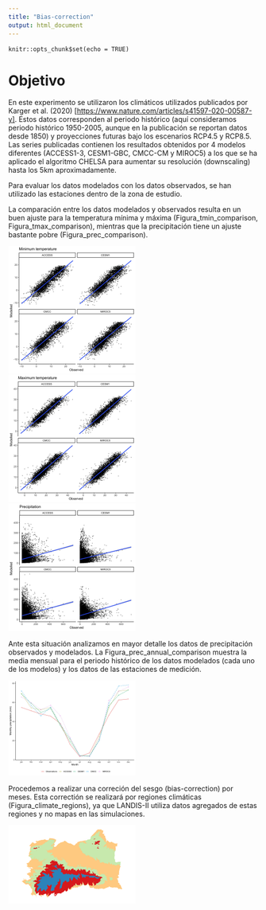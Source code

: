 ```yaml
---
title: "Bias-correction"
output: html_document
---
```


```{r setup, include=FALSE}
knitr::opts_chunk$set(echo = TRUE)
```

# Objetivo

En este experimento se utilizaron los climáticos utilizados publicados por Karger et al. (2020) [https://www.nature.com/articles/s41597-020-00587-y]. Estos datos corresponden al periodo histórico (aquí consideramos periodo histórico 1950-2005, aunque en la publicación se reportan datos desde 1850) y proyecciones futuras bajo los escenarios RCP4.5 y RCP8.5. Las series publicadas contienen los resultados obtenidos por 4 modelos diferentes (ACCESS1-3, CESM1-GBC, CMCC-CM y MIROC5) a los que se ha aplicado el algoritmo CHELSA para aumentar su resolución (downscaling) hasta los 5km aproximadamente. 

Para evaluar los datos modelados con los datos observados, se han utilizado las estaciones dentro de la zona de estudio. 

La comparación entre los datos modelados y observados resulta en un buen ajuste para la temperatura mínima y máxima (Figura_tmin_comparison, Figura_tmax_comparison), mientras que la precipitación tiene un ajuste bastante pobre (Figura_prec_comparison).

<img src="https://github.com/MARIASUAM/harvest_x_climate_LANDIS/blob/master/images/tasmin_comparison.jpeg" alt="Figura_tmin_comparison" style="zoom:25%;" />

<img src="https://github.com/MARIASUAM/harvest_x_climate_LANDIS/blob/master/images/tasmax_comparison.jpeg" alt="Figura_tmax_comparison" style="zoom:25%;" />

<img src="https://github.com/MARIASUAM/harvest_x_climate_LANDIS/blob/master/images/prec_comparison.jpeg" alt="Figura_prec_comparison" style="zoom:25%;" />

Ante esta situación analizamos en mayor detalle los datos de precipitación observados y modelados. La Figura_prec_annual_comparison muestra la media mensual para el periodo histórico de los datos modelados (cada uno de los modelos) y los datos de las estaciones de medición.

<img src="https://github.com/MARIASUAM/harvest_x_climate_LANDIS/blob/master/images/prec_comparison_monthly_pattern.jpeg" alt="Figura_prec_annual_comparison" style="zoom:25%;" />

Procedemos a realizar una correción del sesgo (bias-correction) por meses. Esta correctión se realizará por regiones climáticas (Figura_climate_regions), ya que LANDIS-II utiliza datos agregados de estas regiones y no mapas en las simulaciones. 

<img src="https://github.com/MARIASUAM/harvest_x_climate_LANDIS/blob/master/images/climate_regions_map.png" alt="Figura_climate_regions" style="zoom:25%;" />

